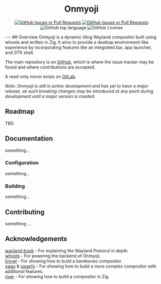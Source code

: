 <div align = center>

# **Onmyoji**
[![GitHub Issues or Pull Requests](https://img.shields.io/github/issues/onmyojiwm/onmyoji?style=flat&logo=github&logoColor=%23cdd6f4&label=Issues&labelColor=%231e1e2e&color=%23b4befe)](https://github.com/onmyojiwm/onmyoji/issues "Onmyoji issues.")
[![GitHub Issues or Pull Requests](https://img.shields.io/github/issues-pr/onmyojiwm/onmyoji?style=flat&logo=github&logoColor=%23cdd6f4&label=Pull%20requests&labelColor=%231e1e2e&color=%23b4befe)](https://github.com/onmyojiwm/onmyoji/pulls "Onmyoji Pull requests.")
![GitHub top language](https://img.shields.io/github/languages/top/onmyojiwm/onmyoji?style=flat&logo=zig&logoColor=%23fab387&label=Zig&labelColor=%231e1e2e&color=%23fab387)
![GitHub License](https://img.shields.io/github/license/onmyojiwm/onmyoji?style=flat&label=License&labelColor=%231e1e2e&color=%23e78284)

</div>
---
## Overview
Onmyoji is a dynamic tiling Wayland compositor built using wlroots and written in Zig. It aims to provide a desktop environment-like experience by incorporating features like an integrated bar, app launcher, and GTK shell.

The main repository is on [GitHub](https://github.com/FallenGoddess7/onmyoji "A dynamic tiling Wayland compositor using wlroots and written in Zig."), which is where the issue tracker may be found and where contributions are accepted.  

A read-only mirror exists on [GitLab](https://gitlab.com/onmyoji/onmyoji "A dynamic tiling Wayland compositor using wlroots and written in Zig.").  

*Note: Onmyoji is still in active development and has yet to have a major release, as such breaking changes may be introduced at any point during development until a major version is created.*











## Roadmap
TBD

## Documentation
something...
### Configuration
something...
### Building
something...  

## Contributing
something ...  











## Acknowledgements
[wayland-book](https://wayland-book.com/introduction.html "Intro to the Wayland Protocol.") - For explaining the Wayland Protocol in depth.  
[wlroots](https://gitlab.freedesktop.org/wlroots/wlroots "Wayland backends.") - For powering the backend of Onmyoji.  
[tinywl](https://gitlab.freedesktop.org/wlroots/wlroots/-/tree/master/tinywl "Barebones \"minimum viable product\" compositor.") - For showing how to build a barebones compositor.  
[sway](https://github.com/swaywm/sway "An i3-compatible Wayland Compositor.") &
[swayfx](https://github.com/WillPower3309/swayfx "Sway with added eye candy.") - For showing how to build a more complex compositor with additional features.  
[river](https://codeberg.org/river/river "A dynamic tiling Wayland compositor.") - For showing how to build a compositor in Zig.
